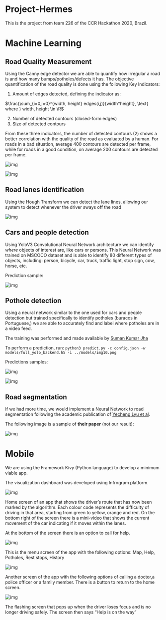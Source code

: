 # Project-Hermes

This is the project from team 226 of the CCR Hackathon 2020, Brazil.

# Machine Learning

## Road Quality Measurement

Using the Canny edge detector we are able to quantify how irregular a road is and how many bumps/potholes/defects it has. The objective quantification of the road quality is done using the following Key Indicators:

1) Amount of edges detected, defining the indicator as:

$\frac{\sum_{i=0,j=0}^{width, height} edges(i,j)}{width*height}, \text{  where } width, height \in \R$


2) Number of detected contours (closed-form edges)
3) Size of detected contours

From these three indicators, the number of detected contours (2) shows a better correlation with the quality of the road as evaluated by a human. For roads in a bad situation, average 400 contours are detected per frame, while for roads in a good condition, on average 200 contours are detected per frame.

![img](images/canny2.png)

![img](images/canny1.png)

## Road lanes identification
Using the Hough Transform we can detect the lane lines, allowing our system to detect whenever the driver sways off the road

![img](images/hough1.png)

## Cars and people detection

Using YoloV3 Convolutional Neural Network architecture we can identify *where* objects of interest are, like cars or persons. This Neural Network was trained on MSCOCO dataset and is able to identify 80 different types of objects, including: person, bicycle, car, truck, traffic light, stop sign, cow, horse, etc.

Prediction sample:

![img](images/yolo2.png)

## Pothole detection

Using a neural network similar to the one used for cars and people detection but trained specifically to identify potholes (buracos in Portuguese,) we are able to accurately find and label where potholes are in a video feed. 

The training was performed and made available by [Suman Kumar Jha](https://github.com/jhasuman/potholes-detection)

To perform a prediction, run: `python3 predict.py -c config.json -w models/full_yolo_backend.h5 -i ../models/img10.png` 

Predictions samples:

![img](images/pothole1.jpg)

![img](images/pothole2.png)

## Road segmentation

If we had more time, we would implement a Neural Network to road segmentation following the academic publication of [Yecheng Lyu et al](https://arxiv.org/abs/1808.04450).

The following image is a sample of **their paper** (not our result):

![img](images/segmentation1.png)

# Mobile

We are using the Framework Kivy (Python language) to develop a minimum viable app.

The visualization dashboard was developed using Infrogram platform.

![img](Hermes_Mobile/data/assets/0.png)

Home screen of an app that shows the driver’s route that has now been marked by the algorithm. Each colour code represents the difficulty of driving in that area, starting from green to yellow, orange and red. On the bottom right of the screen there is a mini-video that shows the current movement of the car indicating if it moves within the lanes. 

At the bottom of the screen there is an option to call for help.

![img](Hermes_Mobile/data/assets/1.png)

This is the menu screen of the app with the following options: Map, Help, Potholes, Rest stops, History

![img](Hermes_Mobile/data/assets/2.png)

Another screen of the app with the following options of calling a doctor,a police officer or a family member. There is a button to return to the home screen.

![img](Hermes_Mobile/data/assets/screen1.gif)

The flashing screen that pops up when the driver loses focus and is no longer driving safely. The screen then says “Help is on the way”
